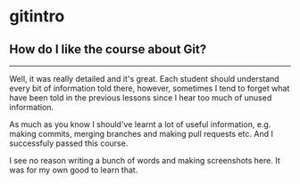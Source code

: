 # gitintro
<h2>How do I like the course about Git?</h2>
<hr>
Well, it was really detailed and it's great. Each student should understand every bit of information told there, however, sometimes I tend to forget what have been told in the previous lessons since I hear too much of unused information.

As much as you know I should've learnt a lot of useful information, e.g. making commits, merging branches and making pull requests etc. And I successfuly passed this course.

I see no reason writing a bunch of words and making screenshots here.
It was for my own good to learn that.
